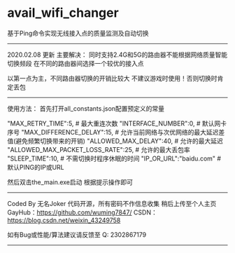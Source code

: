 # avail_wifi_changer
基于Ping命令实现无线接入点的质量监测及自动切换


****************************************************************
2020.02.08 更新
主要解决：
同时支持2.4G和5G的路由器不能根据网络质量智能切换频段
在不同的路由器间选择一个较优的接入点

以第一点为主，不同路由器切换的开销比较大
不建议游戏时使用！否则切换时肯定丢包
*****************************************************************
使用方法：
首先打开all_constants.json配置预定义的常量

"MAX_RETRY_TIME":5,			# 最大重连次数
"INTERFACE_NUMBER":0, 			# 默认网卡序号
"MAX_DIFFERENCE_DELAY":15, 		# 允许当前网络与次优网络的最大延迟差值(避免频繁切换带来的开销)
"ALLOWED_MAX_DELAY":40,			# 允许的最大延迟
"ALLOWED_MAX_PACKET_LOSS_RATE":25,	# 允许的最大丢包率
"SLEEP_TIME":10,				# 不需切换时程序休眠的时间
"IP_OR_URL":"baidu.com"			# 默认PING的IP或URL

然后双击the_main.exe启动
根据提示操作即可
*****************************************************************
Coded By 无名Joker
代码开源，所有密码不作信息收集
稍后上传至个人主页
GayHub：https://github.com/wuming7847/
CSDN：https://blog.csdn.net/weixin_43249758

如有Bug或性能/算法建议请反馈至 Q: 2302867179
*****************************************************************

